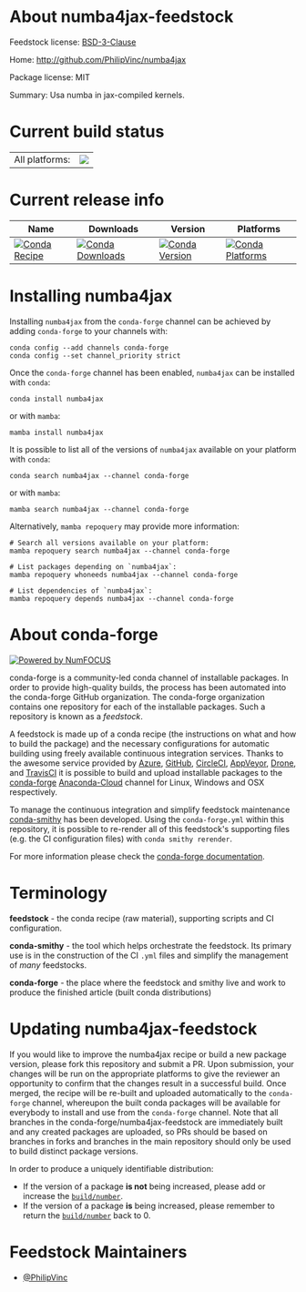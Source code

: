 About numba4jax-feedstock
=========================

Feedstock license: [BSD-3-Clause](https://github.com/conda-forge/numba4jax-feedstock/blob/main/LICENSE.txt)

Home: http://github.com/PhilipVinc/numba4jax

Package license: MIT

Summary: Usa numba in jax-compiled kernels.

Current build status
====================


<table><tr><td>All platforms:</td>
    <td>
      <a href="https://dev.azure.com/conda-forge/feedstock-builds/_build/latest?definitionId=14567&branchName=main">
        <img src="https://dev.azure.com/conda-forge/feedstock-builds/_apis/build/status/numba4jax-feedstock?branchName=main">
      </a>
    </td>
  </tr>
</table>

Current release info
====================

| Name | Downloads | Version | Platforms |
| --- | --- | --- | --- |
| [![Conda Recipe](https://img.shields.io/badge/recipe-numba4jax-green.svg)](https://anaconda.org/conda-forge/numba4jax) | [![Conda Downloads](https://img.shields.io/conda/dn/conda-forge/numba4jax.svg)](https://anaconda.org/conda-forge/numba4jax) | [![Conda Version](https://img.shields.io/conda/vn/conda-forge/numba4jax.svg)](https://anaconda.org/conda-forge/numba4jax) | [![Conda Platforms](https://img.shields.io/conda/pn/conda-forge/numba4jax.svg)](https://anaconda.org/conda-forge/numba4jax) |

Installing numba4jax
====================

Installing `numba4jax` from the `conda-forge` channel can be achieved by adding `conda-forge` to your channels with:

```
conda config --add channels conda-forge
conda config --set channel_priority strict
```

Once the `conda-forge` channel has been enabled, `numba4jax` can be installed with `conda`:

```
conda install numba4jax
```

or with `mamba`:

```
mamba install numba4jax
```

It is possible to list all of the versions of `numba4jax` available on your platform with `conda`:

```
conda search numba4jax --channel conda-forge
```

or with `mamba`:

```
mamba search numba4jax --channel conda-forge
```

Alternatively, `mamba repoquery` may provide more information:

```
# Search all versions available on your platform:
mamba repoquery search numba4jax --channel conda-forge

# List packages depending on `numba4jax`:
mamba repoquery whoneeds numba4jax --channel conda-forge

# List dependencies of `numba4jax`:
mamba repoquery depends numba4jax --channel conda-forge
```


About conda-forge
=================

[![Powered by
NumFOCUS](https://img.shields.io/badge/powered%20by-NumFOCUS-orange.svg?style=flat&colorA=E1523D&colorB=007D8A)](https://numfocus.org)

conda-forge is a community-led conda channel of installable packages.
In order to provide high-quality builds, the process has been automated into the
conda-forge GitHub organization. The conda-forge organization contains one repository
for each of the installable packages. Such a repository is known as a *feedstock*.

A feedstock is made up of a conda recipe (the instructions on what and how to build
the package) and the necessary configurations for automatic building using freely
available continuous integration services. Thanks to the awesome service provided by
[Azure](https://azure.microsoft.com/en-us/services/devops/), [GitHub](https://github.com/),
[CircleCI](https://circleci.com/), [AppVeyor](https://www.appveyor.com/),
[Drone](https://cloud.drone.io/welcome), and [TravisCI](https://travis-ci.com/)
it is possible to build and upload installable packages to the
[conda-forge](https://anaconda.org/conda-forge) [Anaconda-Cloud](https://anaconda.org/)
channel for Linux, Windows and OSX respectively.

To manage the continuous integration and simplify feedstock maintenance
[conda-smithy](https://github.com/conda-forge/conda-smithy) has been developed.
Using the ``conda-forge.yml`` within this repository, it is possible to re-render all of
this feedstock's supporting files (e.g. the CI configuration files) with ``conda smithy rerender``.

For more information please check the [conda-forge documentation](https://conda-forge.org/docs/).

Terminology
===========

**feedstock** - the conda recipe (raw material), supporting scripts and CI configuration.

**conda-smithy** - the tool which helps orchestrate the feedstock.
                   Its primary use is in the construction of the CI ``.yml`` files
                   and simplify the management of *many* feedstocks.

**conda-forge** - the place where the feedstock and smithy live and work to
                  produce the finished article (built conda distributions)


Updating numba4jax-feedstock
============================

If you would like to improve the numba4jax recipe or build a new
package version, please fork this repository and submit a PR. Upon submission,
your changes will be run on the appropriate platforms to give the reviewer an
opportunity to confirm that the changes result in a successful build. Once
merged, the recipe will be re-built and uploaded automatically to the
`conda-forge` channel, whereupon the built conda packages will be available for
everybody to install and use from the `conda-forge` channel.
Note that all branches in the conda-forge/numba4jax-feedstock are
immediately built and any created packages are uploaded, so PRs should be based
on branches in forks and branches in the main repository should only be used to
build distinct package versions.

In order to produce a uniquely identifiable distribution:
 * If the version of a package **is not** being increased, please add or increase
   the [``build/number``](https://docs.conda.io/projects/conda-build/en/latest/resources/define-metadata.html#build-number-and-string).
 * If the version of a package **is** being increased, please remember to return
   the [``build/number``](https://docs.conda.io/projects/conda-build/en/latest/resources/define-metadata.html#build-number-and-string)
   back to 0.

Feedstock Maintainers
=====================

* [@PhilipVinc](https://github.com/PhilipVinc/)

